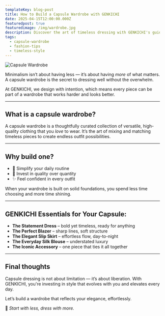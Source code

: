 ```yaml
---
templateKey: blog-post
title: How to Build a Capsule Wardrobe with GENKICHI
date: 2025-04-15T12:00:00.000Z
featuredpost: true
featuredimage: /img/wardrobe.jpg
description: Discover the art of timeless dressing with GENKICHI's guide to building your perfect capsule wardrobe.
tags:
  - capsule-wardrobe
  - fashion-tips
  - timeless-style
---
```

![Capsule Wardrobe](/img/wardrobe.jpg)

Minimalism isn’t about having less — it’s about having *more* of what matters. A capsule wardrobe is the secret to dressing well without the overwhelm.

At GENKICHI, we design with intention, which means every piece can be part of a wardrobe that works harder and looks better.

---

## What is a capsule wardrobe?

A capsule wardrobe is a thoughtfully curated collection of versatile, high-quality clothing that you *love* to wear. It’s the art of mixing and matching timeless pieces to create endless outfit possibilities.

---

## Why build one?

- 👗 Simplify your daily routine  
- 🧵 Invest in quality over quantity  
- ✨ Feel confident in every outfit  

When your wardrobe is built on solid foundations, you spend less time choosing and more time shining.

---

## GENKICHI Essentials for Your Capsule:

- **The Statement Dress** – bold yet timeless, ready for anything  
- **The Perfect Blazer** – sharp lines, soft structure  
- **The Elegant Slip Skirt** – effortless flow, day-to-night  
- **The Everyday Silk Blouse** – understated luxury  
- **The Iconic Accessory** – one piece that ties it all together

---

## Final thoughts

Capsule dressing is not about limitation — it’s about liberation. With GENKICHI, you're investing in style that evolves with you and elevates every day.

Let’s build a wardrobe that reflects your elegance, effortlessly.

🌿 *Start with less, dress with more.*

